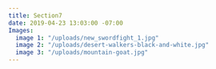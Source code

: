 ```yaml
---
title: Section7
date: 2019-04-23 13:03:00 -07:00
Images:
  image 1: "/uploads/new_swordfight_1.jpg"
  image 2: "/uploads/desert-walkers-black-and-white.jpg"
  image 3: "/uploads/mountain-goat.jpg"
---
```


